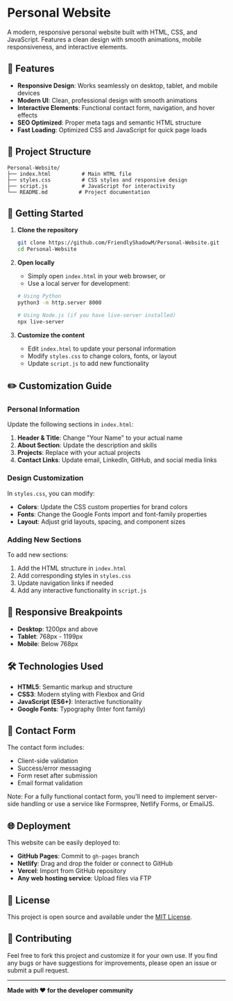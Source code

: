 # Personal Website

A modern, responsive personal website built with HTML, CSS, and JavaScript. Features a clean design with smooth animations, mobile responsiveness, and interactive elements.

## 🌟 Features

- **Responsive Design**: Works seamlessly on desktop, tablet, and mobile devices
- **Modern UI**: Clean, professional design with smooth animations
- **Interactive Elements**: Functional contact form, navigation, and hover effects
- **SEO Optimized**: Proper meta tags and semantic HTML structure
- **Fast Loading**: Optimized CSS and JavaScript for quick page loads

## 📁 Project Structure

```
Personal-Website/
├── index.html          # Main HTML file
├── styles.css          # CSS styles and responsive design
├── script.js           # JavaScript for interactivity
└── README.md          # Project documentation
```

## 🚀 Getting Started

1. **Clone the repository**
   ```bash
   git clone https://github.com/FriendlyShadowM/Personal-Website.git
   cd Personal-Website
   ```

2. **Open locally**
   - Simply open `index.html` in your web browser, or
   - Use a local server for development:
   ```bash
   # Using Python
   python3 -m http.server 8000
   
   # Using Node.js (if you have live-server installed)
   npx live-server
   ```

3. **Customize the content**
   - Edit `index.html` to update your personal information
   - Modify `styles.css` to change colors, fonts, or layout
   - Update `script.js` to add new functionality

## ✏️ Customization Guide

### Personal Information
Update the following sections in `index.html`:

1. **Header & Title**: Change "Your Name" to your actual name
2. **About Section**: Update the description and skills
3. **Projects**: Replace with your actual projects
4. **Contact Links**: Update email, LinkedIn, GitHub, and social media links

### Design Customization
In `styles.css`, you can modify:

- **Colors**: Update the CSS custom properties for brand colors
- **Fonts**: Change the Google Fonts import and font-family properties
- **Layout**: Adjust grid layouts, spacing, and component sizes

### Adding New Sections
To add new sections:

1. Add the HTML structure in `index.html`
2. Add corresponding styles in `styles.css`
3. Update navigation links if needed
4. Add any interactive functionality in `script.js`

## 📱 Responsive Breakpoints

- **Desktop**: 1200px and above
- **Tablet**: 768px - 1199px
- **Mobile**: Below 768px

## 🛠️ Technologies Used

- **HTML5**: Semantic markup and structure
- **CSS3**: Modern styling with Flexbox and Grid
- **JavaScript (ES6+)**: Interactive functionality
- **Google Fonts**: Typography (Inter font family)

## 📧 Contact Form

The contact form includes:
- Client-side validation
- Success/error messaging
- Form reset after submission
- Email format validation

Note: For a fully functional contact form, you'll need to implement server-side handling or use a service like Formspree, Netlify Forms, or EmailJS.

## 🌐 Deployment

This website can be easily deployed to:

- **GitHub Pages**: Commit to `gh-pages` branch
- **Netlify**: Drag and drop the folder or connect to GitHub
- **Vercel**: Import from GitHub repository
- **Any web hosting service**: Upload files via FTP

## 📄 License

This project is open source and available under the [MIT License](LICENSE).

## 🤝 Contributing

Feel free to fork this project and customize it for your own use. If you find any bugs or have suggestions for improvements, please open an issue or submit a pull request.

---

**Made with ❤️ for the developer community**